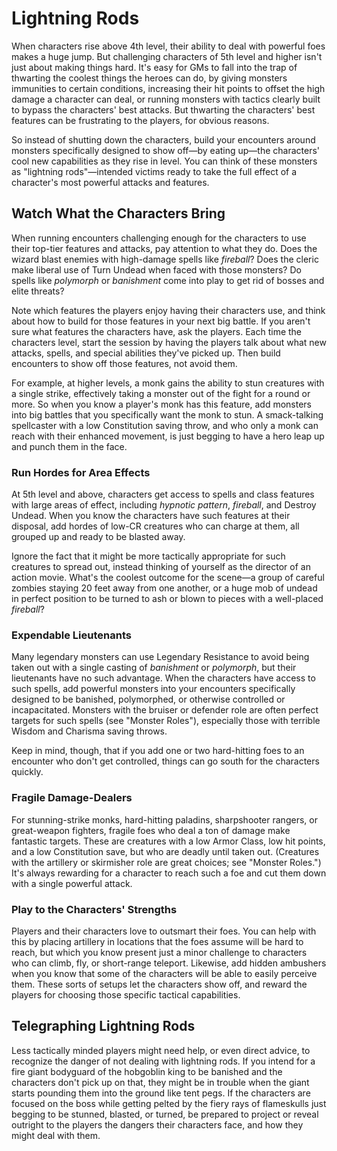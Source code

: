 # Lightning Rods

When characters rise above 4th level, their ability to deal with powerful foes makes a huge jump. But challenging characters of 5th level and higher isn't just about making things hard. It's easy for GMs to fall into the trap of thwarting the coolest things the heroes can do, by giving monsters immunities to certain conditions, increasing their hit points to offset the high damage a character can deal, or running monsters with tactics clearly built to bypass the characters' best attacks. But thwarting the characters' best features can be frustrating to the players, for obvious reasons.

So instead of shutting down the characters, build your encounters around monsters specifically designed to show off—by eating up—the characters' cool new capabilities as they rise in level. You can think of these monsters as "lightning rods"—intended victims ready to take the full effect of a character's most powerful attacks and features.

## Watch What the Characters Bring

When running encounters challenging enough for the characters to use their top-tier features and attacks, pay attention to what they do. Does the wizard blast enemies with high-damage spells like *fireball*? Does the cleric make liberal use of Turn Undead when faced with those monsters? Do spells like *polymorph* or *banishment* come into play to get rid of bosses and elite threats?

Note which features the players enjoy having their characters use, and think about how to build for those features in your next big battle. If you aren't sure what features the characters have, ask the players. Each time the characters level, start the session by having the players talk about what new attacks, spells, and special abilities they've picked up. Then build encounters to show off those features, not avoid them.

For example, at higher levels, a monk gains the ability to stun creatures with a single strike, effectively taking a monster out of the fight for a round or more. So when you know a player's monk has this feature, add monsters into big battles that you specifically want the monk to stun. A smack-talking spellcaster with a low Constitution saving throw, and who only a monk can reach with their enhanced movement, is just begging to have a hero leap up and punch them in the face.

### Run Hordes for Area Effects

At 5th level and above, characters get access to spells and class features with large areas of effect, including *hypnotic pattern*, *fireball*, and Destroy Undead. When you know the characters have such features at their disposal, add hordes of low-CR creatures who can charge at them, all grouped up and ready to be blasted away.

Ignore the fact that it might be more tactically appropriate for such creatures to spread out, instead thinking of yourself as the director of an action movie. What's the coolest outcome for the scene—a group of careful zombies staying 20 feet away from one another, or a huge mob of undead in perfect position to be turned to ash or blown to pieces with a well-placed *fireball*?

### Expendable Lieutenants

Many legendary monsters can use Legendary Resistance to avoid being taken out with a single casting of *banishment* or *polymorph*, but their lieutenants have no such advantage. When the characters have access to such spells, add powerful monsters into your encounters specifically designed to be banished, polymorphed, or otherwise controlled or incapacitated. Monsters with the bruiser or defender role are often perfect targets for such spells (see "Monster Roles"), especially those with terrible Wisdom and Charisma saving throws.

Keep in mind, though, that if you add one or two hard-hitting foes to an encounter who don't get controlled, things can go south for the characters quickly.

### Fragile Damage-Dealers

For stunning-strike monks, hard-hitting paladins, sharpshooter rangers, or great-weapon fighters, fragile foes who deal a ton of damage make fantastic targets. These are creatures with a low Armor Class, low hit points, and a low Constitution save, but who are deadly until taken out. (Creatures with the artillery or skirmisher role are great choices; see "Monster Roles.") It's always rewarding for a character to reach such a foe and cut them down with a single powerful attack.

### Play to the Characters' Strengths

Players and their characters love to outsmart their foes. You can help with this by placing artillery in locations that the foes assume will be hard to reach, but which you know present just a minor challenge to characters who can climb, fly, or short-range teleport. Likewise, add hidden ambushers when you know that some of the characters will be able to easily perceive them. These sorts of setups let the characters show off, and reward the players for choosing those specific tactical capabilities.

## Telegraphing Lightning Rods

Less tactically minded players might need help, or even direct advice, to recognize the danger of not dealing with lightning rods. If you intend for a fire giant bodyguard of the hobgoblin king to be banished and the characters don't pick up on that, they might be in trouble when the giant starts pounding them into the ground like tent pegs. If the characters are focused on the boss while getting pelted by the fiery rays of flameskulls just begging to be stunned, blasted, or turned, be prepared to project or reveal outright to the players the dangers their characters face, and how they might deal with them.
